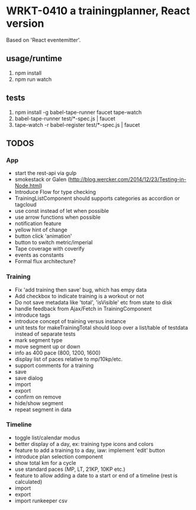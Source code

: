 
# WRKT-0410 a trainingplanner, React version

Based on 'React eventemitter'.

## usage/runtime
 1. npm install
 2. npm run watch

## tests
 1. npm install -g babel-tape-runner faucet tape-watch
 2. babel-tape-runner test/*-spec.js | faucet
 3. tape-watch -r babel-register test/*-spec.js | faucet

## TODOS

### App
- start the rest-api via gulp
- smokestack or Galen (http://blog.wercker.com/2014/12/23/Testing-in-Node.html)
- Introduce Flow for type checking
- TrainingListComponent should supports categories as accordion or tagcloud
- use const instead of let when possible
- use arrow functions when possible
- notification feature
- yellow hint of change
- button click 'animation'
- button to switch metric/imperial
- Tape coverage with coverify
- events as constants
- Formal flux architecture?

### Training
- Fix 'add training then save' bug, which has empy data 
- Add checkbox to indicate training is a workout or not
- Do not save metadata like 'total', 'isVisible' etc from state to disk
- handle feedback from Ajax/Fetch in TrainingComponent
- introduce tags
- introduce concept of training versus instance
- unit tests for makeTrainingTotal should loop over a list/table of testdata instead of separate tests
- mark segment type
- move segment up or down
- info as 400 pace (800, 1200, 1600)
- display list of paces relative to mp/10kp/etc.
- support comments for a training
- save
- save dialog
- import
- export
- confirm on remove
- hide/show segment
- repeat segment in data

### Timeline
- toggle list/calendar modus
- better display of a day, ex: training type icons and colors
- feature to add a training to a day, iaw: implement 'edit' button
- introduce plan selection component
- show total km for a cycle
- use standard paces (MP, LT, 21KP, 10KP etc.)
- feature to allow adding a date to a start or end of a timeline (rest is calculated)
- import
- export
- import runkeeper csv
